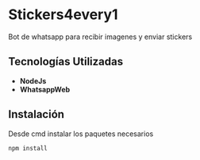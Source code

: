 # Stickers4every1
Bot de whatsapp para recibir imagenes y enviar stickers

## Tecnologías Utilizadas

- **NodeJs**
- **WhatsappWeb**

## Instalación
Desde cmd instalar los paquetes necesarios

```bash
npm install
```
